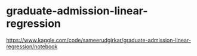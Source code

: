 # graduate-admission-linear-regression
https://www.kaggle.com/code/sameerudgirkar/graduate-admission-linear-regression/notebook

